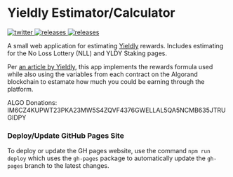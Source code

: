 # Yieldly Estimator/Calculator

<p align="left">
  <a href="https://twitter.com/JoshLmao">
    <img src="https://img.shields.io/badge/twitter-JoshLmao-blue.svg?style=flat-square" alt="twitter"/>
  </a>
   <a href="https://yldy-estimator.joshlmao.com">
    <img src="https://img.shields.io/badge/website-live-green.svg?style=flat-square" alt="releases"/>
  </a>
  <a href="https://algoexplorer.io/address/IM6CZ4KUPWT23PKA23MW5S4ZQVF4376GWELLAL5QA5NCMB635JTRUGIDPY">
    <img src="https://img.shields.io/badge/Donate-ALGO-lightblue.svg?style=flat-square" alt="releases"/>
  </a>
</p>

A small web application for estimating [Yieldly](https://yieldly.finance) rewards. Includes estimating for the No Loss Lottery (NLL) and YLDY Staking pages. 

Per [an article by Yieldly](https://yieldly.finance/yldy-rewards-review-and-thank-you/), this app implements the rewards formula used while also using the variables from each contract on the Algorand blockchain to estamate how much you could be earning through the platform.

ALGO Donations: IM6CZ4KUPWT23PKA23MW5S4ZQVF4376GWELLAL5QA5NCMB635JTRUGIDPY

### Deploy/Update GitHub Pages Site

To deploy or update the GH pages website, use the command `npm run deploy` which uses the `gh-pages` package to automatically update the `gh-pages` branch to the latest changes.